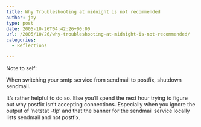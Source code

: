 ```yaml
---
title: Why Troubleshooting at midnight is not recommended
author: jay
type: post
date: 2005-10-26T04:42:26+00:00
url: /2005/10/26/why-troubleshooting-at-midnight-is-not-recommended/
categories:
  - Reflections

---
```

Note to self:

When switching your smtp service from sendmail to postfix, shutdown sendmail.

It’s rather helpful to do so. Else you’ll spend the next hour trying to figure out why postfix isn’t accepting connections. Especially when you ignore the output of ‘netstat -tlp’ and that the banner for the sendmail service locally lists sendmail and not postfix.